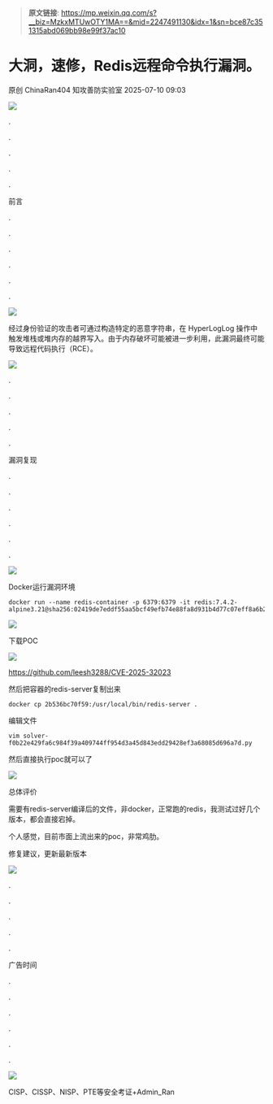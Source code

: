 > **原文链接**: https://mp.weixin.qq.com/s?__biz=MzkxMTUwOTY1MA==&mid=2247491130&idx=1&sn=bce87c351315abd069bb98e99f37ac10

#  大洞，速修，Redis远程命令执行漏洞。  
原创 ChinaRan404  知攻善防实验室   2025-07-10 09:03  
  
![](https://mmbiz.qpic.cn/mmbiz_gif/4nXTKcMNvDAEXiceibEJfeibc5vYVq6g6SOyj19zpUQM9Jxa2bByQjXPXiaNsmx8zYhYTJvartCEVATXYXibwbKwiaJw/640?from=appmsg "")  
  
.  
  
.  
  
.  
  
.  
  
.  
  
前言  
  
.  
  
.  
  
.  
  
.  
  
.  
  
.  
  
![](https://mmbiz.qpic.cn/mmbiz_gif/mFOgxUsUkK6icf3ibrBMuZZq63JMOC01a9fmliam6Cn8ahdibjl5p0nicS5wGMic1lQxjO1K5ibaQByhNdW2DjulfhdIg/640?from=appmsg "")  
  
  
经过身份验证的攻击者可通过构造特定的恶意字符串，在 HyperLogLog 操作中触发堆栈或堆内存的越界写入。由于内存破坏可能被进一步利用，此漏洞最终可能导致远程代码执行（RCE）。  
  
![](https://mmbiz.qpic.cn/mmbiz_gif/4nXTKcMNvDAEXiceibEJfeibc5vYVq6g6SOyj19zpUQM9Jxa2bByQjXPXiaNsmx8zYhYTJvartCEVATXYXibwbKwiaJw/640?from=appmsg "")  
  
.  
  
.  
  
.  
  
.  
  
.  
  
漏洞复现  
  
.  
  
.  
  
.  
  
.  
  
.  
  
.  
  
![](https://mmbiz.qpic.cn/mmbiz_gif/mFOgxUsUkK6icf3ibrBMuZZq63JMOC01a9fmliam6Cn8ahdibjl5p0nicS5wGMic1lQxjO1K5ibaQByhNdW2DjulfhdIg/640?from=appmsg "")  
  
  
Docker运行漏洞环境  
  

```
docker run --name redis-container -p 6379:6379 -it redis:7.4.2-alpine3.21@sha256:02419de7eddf55aa5bcf49efb74e88fa8d931b4d77c07eff8a6b2144472b6952
```

  
  
![](https://mmbiz.qpic.cn/mmbiz_png/H7ec9FOh7vqEM9QjdTgLuChE78M9LwqlqOQLJY5gAw76Szj57UQGqPWrR0J86HdLds9EfQvtBYGZPDzwMDc9hQ/640?wx_fmt=png&from=appmsg "")  
  
下载POC  
  
![](https://mmbiz.qpic.cn/mmbiz_png/H7ec9FOh7vqEM9QjdTgLuChE78M9LwqlX6Zs5n80QZIG3rI8KzTOvG7KYuXK1xibZc7Z3X87Vxs6NRyoQqGv9fg/640?wx_fmt=png&from=appmsg "")  
  
https://github.com/leesh3288/CVE-2025-32023  
  
然后把容器的redis-server复制出来  

```
docker cp 2b536bc70f59:/usr/local/bin/redis-server .
```

  
编辑文件  

```
vim solver-f0b22e429fa6c984f39a409744ff954d3a45d843edd29428ef3a68085d696a7d.py
```

  
然后直接执行poc就可以了  
  
![](https://mmbiz.qpic.cn/mmbiz_png/H7ec9FOh7vqEM9QjdTgLuChE78M9LwqlLYd6A9U3MIiaicRSWHq68oKGpTfRNwo6ts5QiaYvA2cfticf3ySJPyrAvg/640?wx_fmt=png&from=appmsg "")  
  
  
总体评价  
  
需要有redis-server编译后的文件，非docker，正常跑的redis，我测试过好几个版本，都会直接宕掉。  
  
个人感觉，目前市面上流出来的poc，非常鸡肋。  
  
修复建议，更新最新版本  
  
![](https://mmbiz.qpic.cn/mmbiz_gif/4nXTKcMNvDAEXiceibEJfeibc5vYVq6g6SOyj19zpUQM9Jxa2bByQjXPXiaNsmx8zYhYTJvartCEVATXYXibwbKwiaJw/640?from=appmsg "")  
  
.  
  
.  
  
.  
  
.  
  
.  
  
广告时间  
  
.  
  
.  
  
.  
  
.  
  
.  
  
.  
  
![](https://mmbiz.qpic.cn/mmbiz_gif/mFOgxUsUkK6icf3ibrBMuZZq63JMOC01a9fmliam6Cn8ahdibjl5p0nicS5wGMic1lQxjO1K5ibaQByhNdW2DjulfhdIg/640?from=appmsg "")  
  
  
CISP、CISSP、NISP、PTE等安全考证+Admin_Ran  
  
  
  
  
  
  
  
  
  
  
  
  
  
